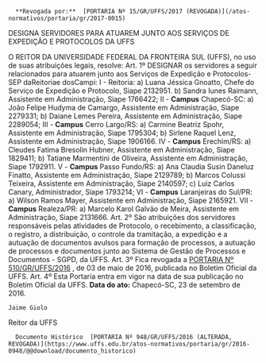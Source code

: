      **Revogada por:**  [PORTARIA Nº 15/GR/UFFS/2017 (REVOGADA)](/atos-normativos/portaria/gr/2017-0015) 

   DESIGNA SERVIDORES PARA ATUAREM JUNTO AOS SERVIÇOS DE EXPEDIÇÃO E PROTOCOLOS DA UFFS  

 O REITOR DA UNIVERSIDADE FEDERAL DA FRONTEIRA SUL (UFFS), no uso de suas atribuições legais, resolve:  Art. 1º DESIGNAR os servidores a seguir relacionados para atuarem junto aos Serviços de Expedição e Protocolos-SEP daReitoriae dosCampi:  I - Reitoria:  a) Luana Jéssica Gnoatto, Chefe do Serviço de Expedição e Protocolo, Siape 2132951.  b) Sandra Iunes Raimann, Assistente em Administração, Siape 1766422;  II -  **Campus**  Chapecó-SC:  a) João Felipe Hudyma de Camargo, Assistente em Administração, Siape 2279331;  b) Daiane Lemes Pereira, Assistente em Administração, Siape 2289054;  III -  **Campus**  Cerro Largo/RS:  a) Carmine Beatriz Spohr, Assistente em Administração, Siape 1795304;  b) Sirlene Raquel Lenz, Assistente em Administração, Siape 1906166.  IV -  **Campus**  Erechim/RS:  a) Cleudes Fatima Bresolin Hubner, Assistente em Administração, Siape 1829411;  b) Tatiane Marmentini de Oliveira, Assistente em Administração, Siape 1792911.  V -  **Campus**  Passo Fundo/RS:  a) Ana Claudia Susin Daneluz Finatto, Assistente em Administração, Siape 2129789;  b) Marcos Colussi Teixeira, Assistente em Administração, Siape 2140597;  c) Luiz Carlos Canary, Administrador, Siape 1793214;  VI -  **Campus**  Laranjeiras do Sul/PR:  a) Wilson Ramos Mayer, Assistente em Administração, Siape 2165921.  VII -  **Campus**  Realeza/PR:  a) Marcelo Karol Galvão de Meira, Assistente em Administração, Siape 2131666.  Art. 2º São atribuições dos servidores responsáveis pelas atividades de Protocolo, o recebimento, a classificação, o registro, a distribuição, o controle da tramitação, a expedição e a autuação de documentos avulsos para formação de processos, a autuação de processos e documentos junto ao Sistema de Gestão de Processos e Documentos - SGPD, da UFFS.  Art. 3º Fica revogada a [PORTARIA Nº 510/GR/UFFS/2016](https://www.uffs.edu.br/atos-normativos/portaria/gr/2016-0510)  , de 03 de maio de 2016, publicada no Boletim Oficial da UFFS.  Art. 4º Esta Portaria entra em vigor na data de sua publicação no Boletim Oficial da UFFS.      **Data do ato:** Chapecó-SC, 23 de setembro de 2016.   
 

    Jaime Giolo   
 Reitor da UFFS 

      Documento Histórico  [PORTARIA Nº 948/GR/UFFS/2016 (ALTERADA, REVOGADA)](https://www.uffs.edu.br/atos-normativos/portaria/gr/2016-0948/@@download/documento_historico)     
      